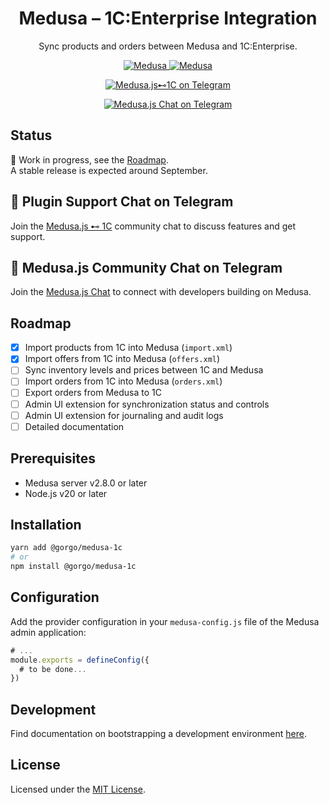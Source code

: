<h1 align="center">
  Medusa – 1C:Enterprise Integration
</h1>

<p align="center">
Sync products and orders between Medusa and 1C:Enterprise.
</p>

<p align="center">
  <a href="https://medusajs.com">
    <img src="https://img.shields.io/badge/Medusa-^2.8.0-blue?logo=medusa" alt="Medusa" />
  </a>
  <a href="https://medusajs.com">
    <img src="https://img.shields.io/badge/Tested_with_Medusa-v2.9.0-green?logo=checkmarx" alt="Medusa" />
  </a>
</p>

<p align="center">
  <a href="https://t.me/medusajs_1c">
    <img src="https://img.shields.io/badge/Telegram-Medusa.js⊷1C_Support_Chat-0088cc?logo=telegram&style=social" alt="Medusa.js⊷1C on Telegram" />
  </a>
</p>

<p align="center">
  <a href="https://t.me/medusajs_chat">
    <img src="https://img.shields.io/badge/Telegram-Medusa.js_Dev_Community_Chat-0088cc?logo=telegram&style=social" alt="Medusa.js Chat on Telegram" />
  </a>
</p>

## Status

🚧 Work in progress, see the [Roadmap](#roadmap).  
A stable release is expected around September.

## 💬 Plugin Support Chat on Telegram

Join the [Medusa.js ⊷ 1C](https://t.me/medusajs_1c) community chat to discuss features and get support.

## 👥 Medusa.js Community Chat on Telegram

Join the [Medusa.js Chat](https://t.me/medusajs_chat) to connect with developers building on Medusa.

## Roadmap

- [x] Import products from 1C into Medusa (`import.xml`)
- [x] Import offers from 1C into Medusa (`offers.xml`)
- [ ] Sync inventory levels and prices between 1C and Medusa
- [ ] Import orders from 1C into Medusa (`orders.xml`)
- [ ] Export orders from Medusa to 1C
- [ ] Admin UI extension for synchronization status and controls
- [ ] Admin UI extension for journaling and audit logs
- [ ] Detailed documentation

## Prerequisites

- Medusa server v2.8.0 or later
- Node.js v20 or later

## Installation

```bash
yarn add @gorgo/medusa-1c
# or
npm install @gorgo/medusa-1c
```

## Configuration

Add the provider configuration in your `medusa-config.js` file of the Medusa admin application:

```js
# ...
module.exports = defineConfig({
  # to be done...
})
```

## Development

Find documentation on bootstrapping a development environment [here](https://github.com/gorgojs/medusa-plugins/tree/main/examples/1c).

## License

Licensed under the [MIT License](LICENSE).
